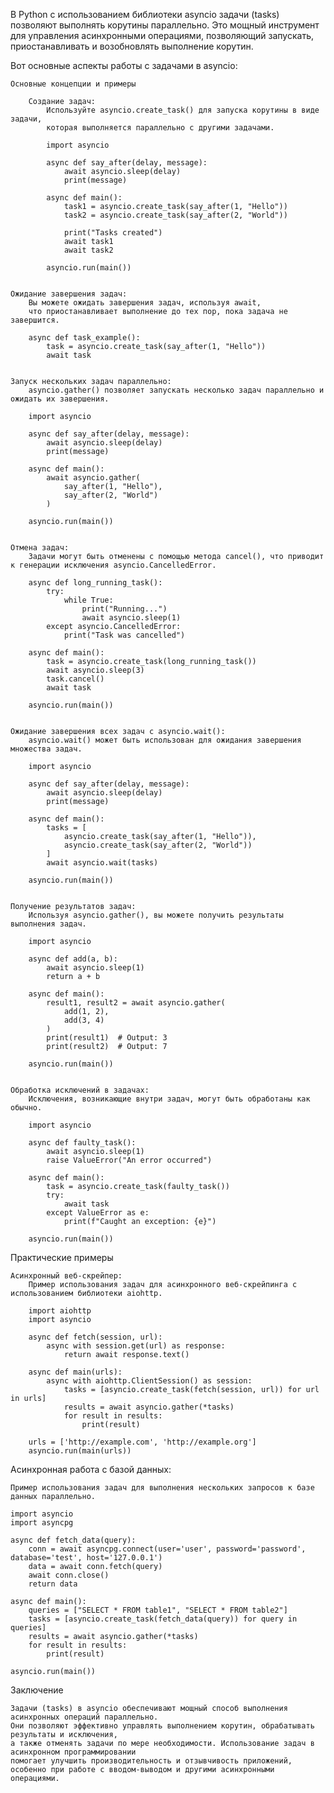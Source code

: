 
В Python с использованием библиотеки asyncio задачи (tasks) позволяют выполнять корутины параллельно. 
Это мощный инструмент для управления асинхронными операциями, позволяющий запускать, 
приостанавливать и возобновлять выполнение корутин. 


Вот основные аспекты работы с задачами в asyncio:

    Основные концепции и примеры
    
        Создание задач:
            Используйте asyncio.create_task() для запуска корутины в виде задачи, 
            которая выполняется параллельно с другими задачами.
     
            import asyncio
            
            async def say_after(delay, message):
                await asyncio.sleep(delay)
                print(message)
            
            async def main():
                task1 = asyncio.create_task(say_after(1, "Hello"))
                task2 = asyncio.create_task(say_after(2, "World"))
            
                print("Tasks created")
                await task1
                await task2
            
            asyncio.run(main())
            

    Ожидание завершения задач:
        Вы можете ожидать завершения задач, используя await, 
        что приостанавливает выполнение до тех пор, пока задача не завершится.
     
        async def task_example():
            task = asyncio.create_task(say_after(1, "Hello"))
            await task
        

    Запуск нескольких задач параллельно:
        asyncio.gather() позволяет запускать несколько задач параллельно и ожидать их завершения.
    
        import asyncio
        
        async def say_after(delay, message):
            await asyncio.sleep(delay)
            print(message)
        
        async def main():
            await asyncio.gather(
                say_after(1, "Hello"),
                say_after(2, "World")
            )
        
        asyncio.run(main())
        

    Отмена задач:
        Задачи могут быть отменены с помощью метода cancel(), что приводит к генерации исключения asyncio.CancelledError.
     
        async def long_running_task():
            try:
                while True:
                    print("Running...")
                    await asyncio.sleep(1)
            except asyncio.CancelledError:
                print("Task was cancelled")
        
        async def main():
            task = asyncio.create_task(long_running_task())
            await asyncio.sleep(3)
            task.cancel()
            await task
        
        asyncio.run(main())
    

    Ожидание завершения всех задач с asyncio.wait():
        asyncio.wait() может быть использован для ожидания завершения множества задач.
     
        import asyncio
        
        async def say_after(delay, message):
            await asyncio.sleep(delay)
            print(message)
        
        async def main():
            tasks = [
                asyncio.create_task(say_after(1, "Hello")),
                asyncio.create_task(say_after(2, "World"))
            ]
            await asyncio.wait(tasks)
        
        asyncio.run(main())
    

    Получение результатов задач:
        Используя asyncio.gather(), вы можете получить результаты выполнения задач.
     
        import asyncio
        
        async def add(a, b):
            await asyncio.sleep(1)
            return a + b
        
        async def main():
            result1, result2 = await asyncio.gather(
                add(1, 2),
                add(3, 4)
            )
            print(result1)  # Output: 3
            print(result2)  # Output: 7
        
        asyncio.run(main())
    

    Обработка исключений в задачах:
        Исключения, возникающие внутри задач, могут быть обработаны как обычно.
     
        import asyncio
    
        async def faulty_task():
            await asyncio.sleep(1)
            raise ValueError("An error occurred")
    
        async def main():
            task = asyncio.create_task(faulty_task())
            try:
                await task
            except ValueError as e:
                print(f"Caught an exception: {e}")
    
        asyncio.run(main())



Практические примеры

    Асинхронный веб-скрейпер:
        Пример использования задач для асинхронного веб-скрейпинга с использованием библиотеки aiohttp.
        
        import aiohttp
        import asyncio
        
        async def fetch(session, url):
            async with session.get(url) as response:
                return await response.text()
        
        async def main(urls):
            async with aiohttp.ClientSession() as session:
                tasks = [asyncio.create_task(fetch(session, url)) for url in urls]
                results = await asyncio.gather(*tasks)
                for result in results:
                    print(result)
        
        urls = ['http://example.com', 'http://example.org']
        asyncio.run(main(urls))


Асинхронная работа с базой данных:

    Пример использования задач для выполнения нескольких запросов к базе данных параллельно.

    import asyncio
    import asyncpg

    async def fetch_data(query):
        conn = await asyncpg.connect(user='user', password='password', database='test', host='127.0.0.1')
        data = await conn.fetch(query)
        await conn.close()
        return data

    async def main():
        queries = ["SELECT * FROM table1", "SELECT * FROM table2"]
        tasks = [asyncio.create_task(fetch_data(query)) for query in queries]
        results = await asyncio.gather(*tasks)
        for result in results:
            print(result)

    asyncio.run(main())


Заключение

    Задачи (tasks) в asyncio обеспечивают мощный способ выполнения асинхронных операций параллельно. 
    Они позволяют эффективно управлять выполнением корутин, обрабатывать результаты и исключения, 
    а также отменять задачи по мере необходимости. Использование задач в асинхронном программировании 
    помогает улучшить производительность и отзывчивость приложений, 
    особенно при работе с вводом-выводом и другими асинхронными операциями.